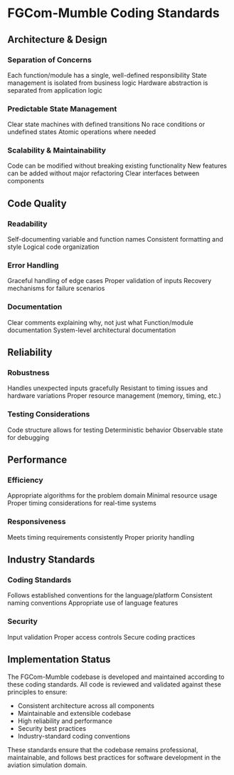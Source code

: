 # FGCom-Mumble Coding Standards

## Architecture & Design

### Separation of Concerns

Each function/module has a single, well-defined responsibility
State management is isolated from business logic
Hardware abstraction is separated from application logic

### Predictable State Management

Clear state machines with defined transitions
No race conditions or undefined states
Atomic operations where needed

### Scalability & Maintainability

Code can be modified without breaking existing functionality
New features can be added without major refactoring
Clear interfaces between components

## Code Quality

### Readability

Self-documenting variable and function names
Consistent formatting and style
Logical code organization

### Error Handling

Graceful handling of edge cases
Proper validation of inputs
Recovery mechanisms for failure scenarios

### Documentation

Clear comments explaining why, not just what
Function/module documentation
System-level architectural documentation

## Reliability

### Robustness

Handles unexpected inputs gracefully
Resistant to timing issues and hardware variations
Proper resource management (memory, timing, etc.)

### Testing Considerations

Code structure allows for testing
Deterministic behavior
Observable state for debugging

## Performance

### Efficiency

Appropriate algorithms for the problem domain
Minimal resource usage
Proper timing considerations for real-time systems

### Responsiveness

Meets timing requirements consistently
Proper priority handling

## Industry Standards

### Coding Standards

Follows established conventions for the language/platform
Consistent naming conventions
Appropriate use of language features

### Security

Input validation
Proper access controls
Secure coding practices

## Implementation Status

The FGCom-Mumble codebase is developed and maintained according to these coding standards. All code is reviewed and validated against these principles to ensure:

- Consistent architecture across all components
- Maintainable and extensible codebase
- High reliability and performance
- Security best practices
- Industry-standard coding conventions

These standards ensure that the codebase remains professional, maintainable, and follows best practices for software development in the aviation simulation domain.
